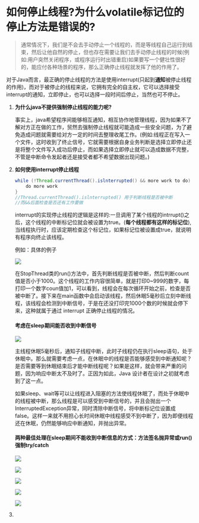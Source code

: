 # 如何停止线程?为什么volatile标记位的停止方法是错误的?

> 通常情况下，我们是不会去手动停止一个线程的，而是等线程自己运行到结束，然后让他自然的停止，但也存在需要让我们去手动停止线程的时候(例如:用户突然关闭程序，或程序运行时出错重启)如果要写一个健壮性很好的，能应付各种场景的程序，那么正确停止线程就发挥了他的作用了。

对于Java而言，最正确的停止线程的方法是使用interrupt(只起到**通知**被停止线程的作用)，而对于被停止的线程来说，它拥有完全的自主权，它可以选择接受interrupt的通知，立即停止，也可以选择一段时间后停止，当然也可不停止。

1. **为什么java不提供强制停止线程的能力呢?**

   事实上，java希望程序间能够相互通知，相互协作地管理线程，因为如果不了解对方正在做的工作，贸然去强制停止线程就可能造成一些安全问题，为了避免造成问题就需要给对方一定的时间去整理收尾工作。(例如:线程正在写入一个文件，这时收到了终止信号，它就需要根据自身业务判断是选择立即停止还是将整个文件写入成功后停止，而如果选择立即停止就可以造成数据不完整，不管是中断命令发起者还是接受者都不希望数据出现问题。)

2. **如何使用interrupt停止线程**

   ```java
   while (!Thread.currentThread().islnterrupted() && more work to do) {
       do more work
   }
   //Thread.currentThread().islnterrupted() 用于判断线程是否被中断
   //而&&后面检查是否还有工作要做
   ```

   interrupt的实现停止线程的逻辑是这样的:一旦调用了某个线程的intrrupt()之后，这个线程的中断标记位就会被设置为true。(**每个线程都有这样的标记位**),当线程执行时，应该定期检查这个标记位，如果标记位被设置成true，就说明有程序向终止该线程。

   例如：具体的例子

   ![](F:\笔记\java_Study\Multithreading\asstes\停止线程.png)

   在StopThread类的run()方法中，首先判断线程是否被中断，然后判断count值是否小于1000。这个线程的工作内容很简单，就是打印0~999的数字，每打印一个数字coun值加1，可以看到，线程会在每次循环开始之前，检查是否被中断了。接下来在main函数中会启动该线程，然后休眠5毫秒后立刻中断线程，该线程会检测到中断信号，于是在还没打印完1000个数的时候就会停下来，这种就属于通过 interrupt 正确停止线程的情况。

   #### 考虑在sleep期间能否收到中断信号

   ![](F:\笔记\java_Study\Multithreading\asstes\停止线程2.png)

   主线程休眠5毫秒后，通知子线程中断，此时子线程仍在执行sleep语句，处于休眠中。那么就需要考虑一点，在休眠中的线程是否能够感受到中断通知呢？是否需要等到休眠结束后才能中断线程呢？如果是这样，就会带来严重的问题，因为响应中断太不及时了。正因为如此，Java 设计者在设计之初就考虑到了这一点。

   如果sleep、wait等可以让线程进入阻塞的方法使线程休眠了，而处于休眠中的线程被中断，那么线程是可以感受到中断信号的，并且会抛出一个InterruptedException异常，同时清除中断信号，将中断标记位设置成 false。这样一来就不用担心长时间休眠中线程感受不到中断了，因为即便线程还在休眠，仍然能够响应中断通知，并抛出异常。

   #### 两种最佳处理在sleep期间不能收到中断信息的方式：方法签名抛异常或run()强制try/catch

   ![](F:\笔记\java_Study\Multithreading\asstes\sleep休眠中进行中断.png)

   ![](F:\笔记\java_Study\Multithreading\asstes\sleep休眠时接受中断.png)

   ![](F:\笔记\java_Study\Multithreading\asstes\volatile.png)

   ![](F:\笔记\java_Study\Multithreading\asstes\volatile2.png)

   ![](F:\笔记\java_Study\Multithreading\asstes\volatile3.png)

   

3. 